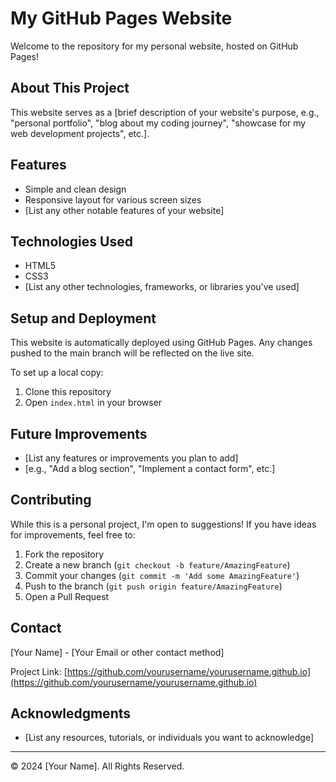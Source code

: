 # My GitHub Pages Website

Welcome to the repository for my personal website, hosted on GitHub Pages!

## About This Project

This website serves as a [brief description of your website's purpose, e.g., "personal portfolio", "blog about my coding journey", "showcase for my web development projects", etc.].

## Features

- Simple and clean design
- Responsive layout for various screen sizes
- [List any other notable features of your website]

## Technologies Used

- HTML5
- CSS3
- [List any other technologies, frameworks, or libraries you've used]

## Setup and Deployment

This website is automatically deployed using GitHub Pages. Any changes pushed to the main branch will be reflected on the live site.

To set up a local copy:

1. Clone this repository
2. Open `index.html` in your browser

## Future Improvements

- [List any features or improvements you plan to add]
- [e.g., "Add a blog section", "Implement a contact form", etc.]

## Contributing

While this is a personal project, I'm open to suggestions! If you have ideas for improvements, feel free to:

1. Fork the repository
2. Create a new branch (`git checkout -b feature/AmazingFeature`)
3. Commit your changes (`git commit -m 'Add some AmazingFeature'`)
4. Push to the branch (`git push origin feature/AmazingFeature`)
5. Open a Pull Request

## Contact

[Your Name] - [Your Email or other contact method]

Project Link: [https://github.com/yourusername/yourusername.github.io](https://github.com/yourusername/yourusername.github.io)

## Acknowledgments

- [List any resources, tutorials, or individuals you want to acknowledge]

---

© 2024 [Your Name]. All Rights Reserved.
